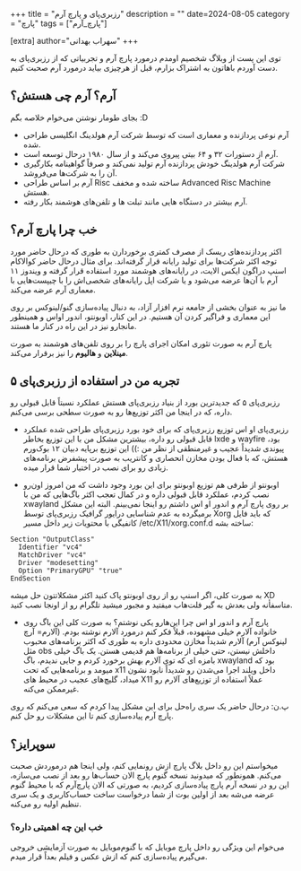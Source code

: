 +++
title = "رزبری‌پای و پارچ آرم"
description = ""
date=2024-08-05
category = "پارچ"
tags = ["پارچ_آرم"]

[extra]
author="سهراب بهدانی"
+++

توی این پست از وبلاگ شخصیم اومدم درمورد پارچ آرم و تجربیاتی که از رزبری‌پای به دست آوردم باهاتون به اشتراک بزارم، قبل از هرچیزی بیاید درمورد آرم صحبت کنیم.

## آرم؟ آرم چی هستش؟
بجای طومار نوشتن می‌خوام خلاصه بگم :D
- آرم نوعی پردازنده و معماری است که توسط شرکت آرم هولدینگ انگلیسی طراحی شده.
- آرم از دستورات ۳۲ و ۶۴ بیتی پیروی می‌کند و از سال ۱۹۸۰ درحال توسعه است.
- شرکت آرم هولدینگ خودش پردازنده آرم تولید نمی‌کند و صرفاً گواهینامه بکارگیری آن را به شرکت‌ها می‌فروشد.
- آرم بر اساس طراحی Risc ساخته شده و مخفف Advanced Risc Machine هستش.
- آرم بیشتر در دستگاه‌ هایی مانند تبلت ها و تلفن‌های هوشمند بکار رفته.

## خب چرا پارچ آرم؟
اکثر پردازنده‌های ریسک از مصرف کمتری برخوردارن به طوری که درحال حاضر مورد توجه اکثر شرکت‌ها برای تولید رایانه قرار گرفته‌اند. برای مثال درحال حاضر کوالاکام اسنپ دراگون ایکس الایت، در رایانه‌های هوشمند مورد استفاده قرار گرفته و ویندوز ۱۱ آرم با آن‌ها عرضه می‌شود و یا شرکت اپل رایانه‌های شخصی‌اش را با چیپست‌هایی با معماری آرم عرضه می‌کند.

ما نیز به عنوان بخشی از جامعه نرم افزار آزاد، به دنبال پیاده‌سازی گنو/لینوکس بر روی این معماری و فراگیر کردن آن هستیم. در این کنار، اوبونتو، اندور او‌اس و همینطور مانجارو نیز در این راه در کنار ما هستند.

پارچ آرم به صورت تئوری امکان اجرای پارچ را بر روی تلفن‌های هوشمند به صورت **مینلاین** و **هالیوم** را نیز برقرار می‌کند.


## تجربه من در استفاده از رزبری‌پای ۵

رزبری‌پای ۵ که جدیدترین بورد از بنیاد رزبری‌پای هستش عملکرد نسبتاً قابل قبولی رو داره، که در اینجا من اکثر توزیع‌ها رو به صورت سطحی برسی می‌کنم.

- رزبری‌پای او اس
توزیع رزبری‌پای که برای خود بورد رزبری‌پای طراحی شده عملکرد قابل قبولی رو داره، بیشترین مشکل من با این توزیع بخاطر lxde و wayfire بود، پیوندی شدیداً عجیب و غیرمنطقی از نظر من :)) 
این توزیع برپایه دبیان ۱۲ بوک‌ورم هستش، که با فعال بودن مخازن انحصاری و کانتریب به صورت پیشفرض برنامه‌های زیادی رو برای نصب در اختیار شما قرار میده.

- اوبونتو
از طرفی هم توزیع اوبونتو برای این بورد وجود داشت که من امروز اون‌رو نصب کردم، عملکرد قابل قبولی داره و در کمال تعجب اکثر باگ‌هایی که من با xwayland بر روی پارچ آرم و اندور او اس داشتم رو اینجا نمی‌بینم. البته این مشکل برمیگرده به عدم شناسایی درایور گرافیک رزبری‌پای توسط Xorg که باید فایل کانفیگی با محتویات زیر داخل مسیر /etc/X11/xorg.conf.d ساخته بشه:
```
Section "OutputClass"
  Identifier "vc4"
  MatchDriver "vc4"
  Driver "modesetting"
  Option "PrimaryGPU" "true"
EndSection
```
به صورت کلی، اگر اسنپ رو از روی اوبونتو پاک کنید اکثر مشکلاتتون حل میشه XD 
متاسفأنه ولی بعدش به گیر فلت‌هاب میفتید و مجبور میشید تلگرام رو از اونجا نصب کنید.

- پارچ آرم و اندور او اس
چرا این‌هارو یکی نوشتم؟ به صورت کلی این باگ روی خانواده آلارم خیلی مشهوده، قبلاً فکر کنم درمورد آلارم نوشته بودم. (آلارم= آرچ لینوکس آرم) 
آلارم شدیداً مخازن محدودی داره به طوری که اکثر برنامه‌های محبوب مثل obs داخلش نیستن، حتی خیلی از برنامه‌ها هم قدیمی هستن.
یک باگ خیلی بامزه ای که توی آلارم بهش برخورد کردم و جایی ندیدم، باگ xwayland بود که میومد و برنامه‌هایی که تحت x11 داخل ویلند اجرا می‌شدن رو شدیداً نابود نشون میداد، گلیچ‌های عجیب در محیط های X11 عملاً استفاده از توزیع‌های آلارم رو غیرممکن می‌کنه.

پ.ن: درحال حاضر یک سری راه‌حل برای این مشکل پیدا کردم که سعی می‌کنم که روی پارچ آرم پیاده‌سازی کنم تا این مشکلات رو حل کنم.


## سوپرایز؟
میخواستم این رو داخل بلاگ پارچ ازش رونمایی کنم، ولی اینجا هم درموردش صحبت می‌کنم. همونطور که میدونید نسخه گنوم پارچ الان حساب‌ها رو بعد از نصب می‌سازه، این رو در نسخه آرم پارچ پیاده‌سازی کردیم، به صورتی که الان پارچ‌آرم که با محیط گنوم عرضه می‌شه بعد از اولین بوت از شما درخواست ساخت حساب‌کاربری و یک سری تنظیم اولیه رو می‌کنه. 
### خب این چه اهمیتی داره؟
می‌خوام این ویژگی رو داخل پارچ موبایل که با گنوم‌موبایل به صورت آزمایشی خروجی می‌گیرم پیاده‌سازی کنم که ازش عکس و فیلم بعداً قرار میدم.





